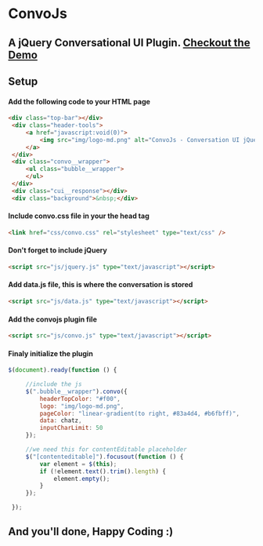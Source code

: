 # ConvoJs
## A jQuery Conversational UI Plugin. [Checkout the Demo](https://convojs.firebaseapp.com/)

## Setup

#### Add the following code to your HTML page


```html
<div class="top-bar"></div>
 <div class="header-tools">
     <a href="javascript:void(0)">
         <img src="img/logo-md.png" alt="ConvoJs - Conversation UI jQuery Plugin" id="logo"/>
     </a>
 </div>
 <div class="convo__wrapper">
     <ul class="bubble__wrapper">
     </ul>
 </div>
 <div class="cui__response"></div>
 <div class="background">&nbsp;</div>
```

#### Include convo.css file in your the head tag

```html
<link href="css/convo.css" rel="stylesheet" type="text/css" />
```

#### Don't forget to include jQuery

```html
<script src="js/jquery.js" type="text/javascript"></script>
```

#### Add data.js file, this is where the conversation is stored

```html
<script src="js/data.js" type="text/javascript"></script>
```

#### Add the convojs plugin file

```html
<script src="js/convo.js" type="text/javascript"></script>
```

#### Finaly initialize the plugin

```javascript
$(document).ready(function () {

     //include the js
     $(".bubble__wrapper").convo({
         headerTopColor: "#f00",
         logo: "img/logo-md.png",
         pageColor: "linear-gradient(to right, #83a4d4, #b6fbff)",
         data: chatz,
         inputCharLimit: 50
     });

     //we need this for contentEditable placeholder
     $("[contenteditable]").focusout(function () {
         var element = $(this);
         if (!element.text().trim().length) {
             element.empty();
         }
     });

 });
```

## And you'll done, Happy Coding :)











